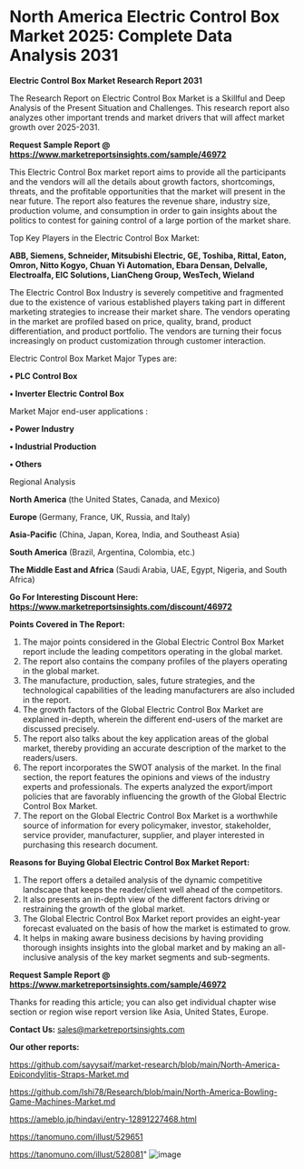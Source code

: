 # North America Electric Control Box Market 2025: Complete Data Analysis 2031

<strong>Electric Control Box Market Research Report 2031</strong>

The Research Report on Electric Control Box Market is a Skillful and Deep Analysis of the Present Situation and Challenges. This research report also analyzes other important trends and market drivers that will affect market growth over 2025-2031.

<strong>Request Sample Report @ <a href=https://www.marketreportsinsights.com/sample/46972>https://www.marketreportsinsights.com/sample/46972</a></strong>

This Electric Control Box market report aims to provide all the participants and the vendors will all the details about growth factors, shortcomings, threats, and the profitable opportunities that the market will present in the near future. The report also features the revenue share, industry size, production volume, and consumption in order to gain insights about the politics to contest for gaining control of a large portion of the market share.

Top Key Players in the Electric Control Box Market:

<strong>ABB, Siemens, Schneider, Mitsubishi Electric, GE, Toshiba, Rittal, Eaton, Omron, Nitto Kogyo, Chuan Yi Automation, Ebara Densan, Delvalle, Electroalfa, EIC Solutions, LianCheng Group, WesTech, Wieland</strong>

The Electric Control Box Industry is severely competitive and fragmented due to the existence of various established players taking part in different marketing strategies to increase their market share. The vendors operating in the market are profiled based on price, quality, brand, product differentiation, and product portfolio. The vendors are turning their focus increasingly on product customization through customer interaction.

Electric Control Box Market Major Types are:

<strong>•  PLC Control Box

•  Inverter Electric Control Box</strong>

Market Major end-user applications :

<strong>•  Power Industry

•  Industrial Production

•  Others</strong>

Regional Analysis

</u><strong><b>North America</b></strong> (the United States, Canada, and Mexico)

<strong><b>Europe </b></strong>(Germany, France, UK, Russia, and Italy)

<strong><b>Asia-Pacific</b></strong> (China, Japan, Korea, India, and Southeast Asia)

<strong><b>South America</b></strong> (Brazil, Argentina, Colombia, etc.)

<strong><b>The Middle East and Africa</b></strong> (Saudi Arabia, UAE, Egypt, Nigeria, and South Africa)

<strong>Go For Interesting Discount Here: <a href=https://www.marketreportsinsights.com/discount/46972>https://www.marketreportsinsights.com/discount/46972</a></strong>

<strong>Points Covered in The Report:</strong>
<ol>
  <li>The major points considered in the Global Electric Control Box Market report include the leading competitors operating in the global market.</li>
  <li>The report also contains the company profiles of the players operating in the global market.</li>
  <li>The manufacture, production, sales, future strategies, and the technological capabilities of the leading manufacturers are also included in the report.</li>
  <li>The growth factors of the Global Electric Control Box Market are explained in-depth, wherein the different end-users of the market are discussed precisely.</li>
  <li>The report also talks about the key application areas of the global market, thereby providing an accurate description of the market to the readers/users.</li>
  <li>The report incorporates the SWOT analysis of the market. In the final section, the report features the opinions and views of the industry experts and professionals. The experts analyzed the export/import policies that are favorably influencing the growth of the Global Electric Control Box Market.</li>
  <li>The report on the Global Electric Control Box Market is a worthwhile source of information for every policymaker, investor, stakeholder, service provider, manufacturer, supplier, and player interested in purchasing this research document.</li>
</ol>
<strong>Reasons for Buying Global Electric Control Box Market Report:</strong>

<ol>
  <li>The report offers a detailed analysis of the dynamic competitive landscape that keeps the reader/client well ahead of the competitors.</li>
  <li>It also presents an in-depth view of the different factors driving or restraining the growth of the global market.</li>
  <li>The Global Electric Control Box Market report provides an eight-year forecast evaluated on the basis of how the market is estimated to grow.</li>
  <li>It helps in making aware business decisions by having providing thorough insights insights into the global market and by making an all-inclusive analysis of the key market segments and sub-segments.</li>
</ol>
<strong>Request Sample Report @ <a href=https://www.marketreportsinsights.com/sample/46972>https://www.marketreportsinsights.com/sample/46972</a></strong>


Thanks for reading this article; you can also get individual chapter wise section or region wise report version like Asia, United States, Europe.

<strong>Contact Us:</strong>
sales@marketreportsinsights.com

<strong>Our other reports:</strong>

<a href=https://github.com/sayysaif/market-research/blob/main/North-America-Epicondylitis-Straps-Market.md>https://github.com/sayysaif/market-research/blob/main/North-America-Epicondylitis-Straps-Market.md</a>

<a href=https://github.com/Ishi78/Research/blob/main/North-America-Bowling-Game-Machines-Market.md>https://github.com/Ishi78/Research/blob/main/North-America-Bowling-Game-Machines-Market.md</a>

<a href=https://ameblo.jp/hindavi/entry-12891227468.html>https://ameblo.jp/hindavi/entry-12891227468.html</a>

<a href=https://tanomuno.com/illust/529651>https://tanomuno.com/illust/529651</a>

<a href=https://tanomuno.com/illust/528081>https://tanomuno.com/illust/528081</a>"
![image](https://github.com/user-attachments/assets/64a41d3b-f794-472f-9e02-9bac2d2591a8)
